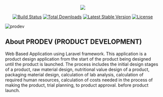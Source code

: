 <p align="center"><img src="https://laravel.com/assets/img/components/logo-laravel.svg"></p>

<p align="center">
<a href="https://travis-ci.org/laravel/framework"><img src="https://travis-ci.org/laravel/framework.svg" alt="Build Status"></a>
<a href="https://packagist.org/packages/laravel/framework"><img src="https://poser.pugx.org/laravel/framework/d/total.svg" alt="Total Downloads"></a>
<a href="https://packagist.org/packages/laravel/framework"><img src="https://poser.pugx.org/laravel/framework/v/stable.svg" alt="Latest Stable Version"></a>
<a href="https://packagist.org/packages/laravel/framework"><img src="https://poser.pugx.org/laravel/framework/license.svg" alt="License"></a>
</p>

![prodev](https://user-images.githubusercontent.com/92254494/142727953-cf6f7237-b3c6-4332-b37c-26481ae922d9.PNG)

## About PRODEV (PRODUCT DEVELOPMENT) 
Web Based Application using Laravel framework. This application is a product design application from the start of the product being designed until the product is launched. The process includes the initial design stages of a product, raw material design, nutritional value design of a product, packaging material design, calculation of lab analysis, calculation of required human resources, calculation of costs needed in the process of making the product, trial planning, to product approval. before product launch.

